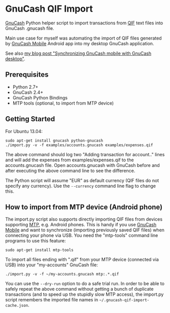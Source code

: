 GnuCash QIF Import
==================

[GnuCash][GnuCash] Python helper script to import transactions from [QIF][QIF] text files into GnuCash .gnucash file.

Main use case for myself was automating the import of QIF files generated by [GnuCash Mobile][GnuCash Mobile] Android app into my desktop GnuCash application.

See also [my blog post "Synchronizing GnuCash mobile with GnuCash desktop"][my blog post].


Prerequisites
--------------

* Python 2.7+
* GnuCash 2.4+
* GnuCash Python Bindings
* MTP tools (optional, to import from MTP device)

Getting Started
---------------

For Ubuntu 13.04:

    sudo apt-get install gnucash python-gnucash
    ./import.py -v -f examples/accounts.gnucash examples/expenses.qif

The above command should log two "Adding transaction for account.." lines and will add the expenses from examples/expenses.qif to the accounts.gnucash file.
Open accounts.gnucash with GnuCash before and after executing the above command line to see the difference.

The Python script will assume "EUR" as default currency (QIF files do not specify any currency). Use the `--currency` command line flag to change this.

How to import from MTP device (Android phone)
---------------------------------------------

The import.py script also supports directly importing QIF files from devices supporting [MTP][MTP], e.g. Android phones.
This is handy if you use [GnuCash Mobile][GnuCash Mobile] and want to synchronize (importing previously saved QIF files) when connecting your phone via USB.
You need the "mtp-tools" command line programs to use this feature:

    sudo apt-get install mtp-tools

To import all files ending with ".qif" from your MTP device (connected via USB) into your "my-accounts" GnuCash file:

    ./import.py -v -f ~/my-accounts.gnucash mtp:.*.qif   

You can use the `--dry-run` option to do a safe trial run.
In order to be able to safely repeat the above command without getting a bunch of duplicate transactions (and to speed up the stupidly slow MTP access),
the import.py script remembers the imported file names in `~/.gnucash-qif-import-cache.json`.


[my blog post]:   http://srcco.de/posts/synchronizing-gnucash-mobile-with-gnucash-desktop.html
[GnuCash]:        http://www.gnucash.org
[QIF]:            http://en.wikipedia.org/wiki/Quicken_Interchange_Format
[MTP]:            http://en.wikipedia.org/wiki/Media_Transfer_Protocol
[GnuCash Mobile]: https://play.google.com/store/apps/details?id=org.gnucash.android&hl=en
